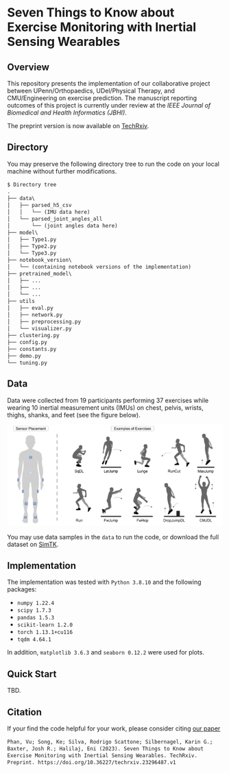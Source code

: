 # Seven Things to Know about Exercise Monitoring with Inertial Sensing Wearables

## Overview

This repository presents the implementation of our collaborative project between UPenn/Orthopaedics, UDel/Physical Therapy, and CMU/Engineering on exercise prediction. The manuscript reporting outcomes of this project is currently under review at the *IEEE Journal of Biomedical and Health Informatics (JBHI)*. 

The preprint version is now available on [TechRxiv](https://doi.org/10.36227/techrxiv.23296487.v1).

## Directory 

You may preserve the following directory tree to run the code on your local machine without further modifications.

```
$ Directory tree
.
├── data\
│   ├── parsed_h5_csv
│   │   └── (IMU data here)
│   └── parsed_joint_angles_all
│       └── (joint angles data here)
├── model\
│   ├── Type1.py
│   ├── Type2.py
│   └── Type3.py
├── notebook_version\
│   └── (containing notebook versions of the implementation)
├── pretrained_model\
│   ├── ... 
│   ├── ...
│   └── ... 
├── utils
│   ├── eval.py 
│   ├── network.py
│   ├── preprocessing.py
│   └── visualizer.py
├── clustering.py
├── config.py
├── constants.py
├── demo.py
└── tuning.py
```

## Data

Data were collected from 19 participants performing 37 exercises while wearing 10 inertial measurement units (IMUs) on chest, pelvis, wrists, thighs, shanks, and feet (see the figure below).

![figure [exercise]: Algorithm Overview](figure/exercise.png)

You may use data samples in the `data` to run the code, or download the full dataset on [SimTK](https://simtk.org/projects/imu-exercise).

## Implementation 

The implementation was tested with `Python 3.8.10` and the following packages:

- `numpy 1.22.4`
- `scipy 1.7.3`
- `pandas 1.5.3`
- `scikit-learn 1.2.0`
- `torch 1.13.1+cu116` 
- `tqdm 4.64.1`

In addition, `matplotlib 3.6.3` and `seaborn 0.12.2` were used for plots.

## Quick Start

TBD.

## Citation

If your find the code helpful for your work, please consider citing [our paper](https://doi.org/10.36227/techrxiv.23296487.v1)

```
Phan, Vu; Song, Ke; Silva, Rodrigo Scattone; Silbernagel, Karin G.; Baxter, Josh R.; Halilaj, Eni (2023). Seven Things to Know about Exercise Monitoring with Inertial Sensing Wearables. TechRxiv. Preprint. https://doi.org/10.36227/techrxiv.23296487.v1
```





